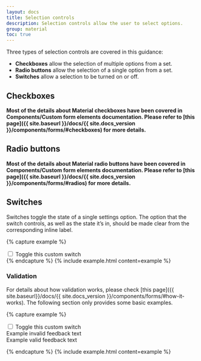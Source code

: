 ```yaml
---
layout: docs
title: Selection controls
description: Selection controls allow the user to select options.
group: material
toc: true
---
```


Three types of selection controls are covered in this guidance:

* **Checkboxes** allow the selection of multiple options from a set.
* **Radio buttons** allow the selection of a single option from a set.
* **Switches** allow a selection to be turned on or off.

## Checkboxes

**Most of the details about Material checkboxes have been covered in Components/Custom form elements documentation. Please refer to [this page]({{ site.baseurl }}/docs/{{ site.docs_version }}/components/forms/#checkboxes) for more details.**

## Radio buttons

**Most of the details about Material radio buttons have been covered in Components/Custom form elements documentation. Please refer to [this page]({{ site.baseurl }}/docs/{{ site.docs_version }}/components/forms/#radios) for more details.**

## Switches

Switches toggle the state of a single settings option. The option that the switch controls, as well as the state it’s in, should be made clear from the corresponding inline label.

{% capture example %}
<div class="custom-control custom-switch">
  <input class="custom-control-input" id="customSwitch" type="checkbox">
  <span class="custom-control-track"></span>
  <label class="custom-control-label" for="customSwitch">Toggle this custom switch</label>
</div>
{% endcapture %}
{% include example.html content=example %}

### Validation

For details about how validation works, please check [this page]({{ site.baseurl}}/docs/{{ site.docs_version }}/components/forms/#how-it-works). The following section only provides some basic examples.

{% capture example %}
<form class="was-validated">
  <div class="custom-control custom-switch">
    <input class="custom-control-input" id="customSwitchValidation" required type="checkbox">
    <span class="custom-control-track"></span>
    <label class="custom-control-label" for="customSwitchValidation">Toggle this custom switch</label>
    <div class="invalid-feedback">Example invalid feedback text</div>
    <div class="valid-feedback">Example valid feedback text</div>
  </div>
</form>
{% endcapture %}
{% include example.html content=example %}
